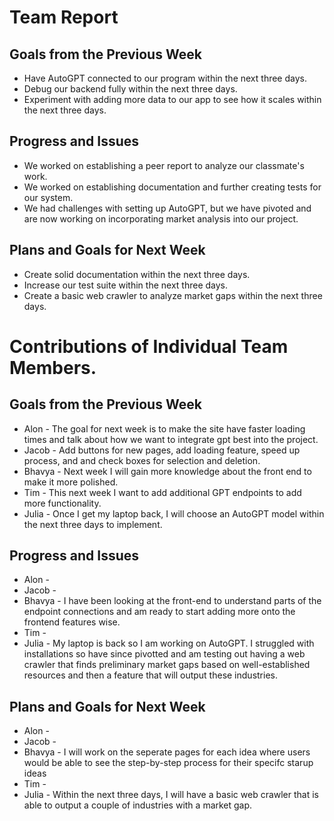 # Team Report
## Goals from the Previous Week
* Have AutoGPT connected to our program within the next three days.
* Debug our backend fully within the next three days.
* Experiment with adding more data to our app to see how it scales within the next three days.

## Progress and Issues
* We worked on establishing a peer report to analyze our classmate's work.
* We worked on establishing documentation and further creating tests for our system.
* We had challenges with setting up AutoGPT, but we have pivoted and are now working on incorporating market analysis into our project.

## Plans and Goals for Next Week
* Create solid documentation within the next three days.
* Increase our test suite within the next three days.
* Create a basic web crawler to analyze market gaps within the next three days.





# Contributions of Individual Team Members.
## Goals from the Previous Week
* Alon - The goal for next week is to make the site have faster loading times and talk about how we want to integrate gpt best into the project.
* Jacob - Add buttons for new pages, add loading feature, speed up process, and and check boxes for selection and deletion.
* Bhavya - Next week I will gain more knowledge about the front end to make it more polished.
* Tim - This next week I want to add additional GPT endpoints to add more functionality.
* Julia - Once I get my laptop back, I will choose an AutoGPT model within the next three days to implement.

## Progress and Issues
* Alon - 
* Jacob - 
* Bhavya - I have been looking at the front-end to understand parts of the endpoint connections and am ready to start adding more onto the frontend features wise.
* Tim - 
* Julia - My laptop is back so I am working on AutoGPT. I struggled with installations so have since pivotted and am testing out having a web crawler that finds preliminary market gaps based on well-established resources and then a feature that will output these industries.


## Plans and Goals for Next Week
* Alon - 
* Jacob - 
* Bhavya - I will work on the seperate pages for each idea where users would be able to see the step-by-step process for their specifc starup ideas
* Tim - 
* Julia - Within the next three days, I will have a basic web crawler that is able to output a couple of industries with a market gap.
